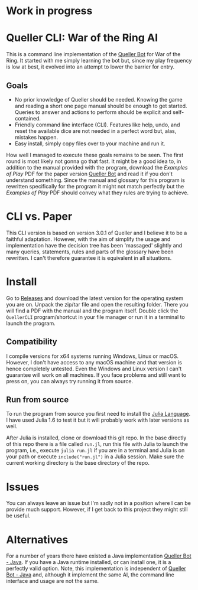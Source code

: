 # Work in progress

# Queller CLI: War of the Ring AI
This is a command line implementation of the [Queller Bot](https://boardgamegeek.com/filepage/141333/queller-bot-war-ring-solo-play) for War of the Ring. It started with me simply learning the bot but, since my play frequency is low at best, it evolved into an attempt to lower the barrier for entry.

## Goals
- No prior knowledge of Queller should be needed. Knowing the game and reading a short one page manual should be enough to get started. Queries to answer and actions to perform should be explicit and self-contained.
- Friendly command line interface (CLI). Features like help, undo, and reset the available dice are not needed in a perfect word but, alas, mistakes happen.
- Easy install, simply copy files over to your machine and run it.

How well I managed to execute these goals remains to be seen. The first round is most likely not gonna go that fast. It might be a good idea to, in addition to the manual provided with the program, download the *Examples of Play* PDF for the paper version [Queller Bot](https://boardgamegeek.com/filepage/141333/queller-bot-war-ring-solo-play) and read it if you don't understand something. Since the manual and glossary for this program is rewritten specifically for the program it might not match perfectly but the *Examples of Play* PDF should convey what they rules are trying to achieve.

# CLI vs. Paper
This CLI version is based on version 3.0.1 of Queller and I believe it to be a faithful adaptation. However, with the aim of simplify the usage and implementation have the decision tree has been 'massaged' slightly and many queries, statements, rules and parts of the glossary have been rewritten. I can't therefore guarantee it is equivalent in all situations.

# Install
Go to [Releases](https://github.com/mvmorin/queller-bot/releases) and download the latest version for the operating system you are on. Unpack the zip/tar file and open the resulting folder. There you will find a PDF with the manual and the program itself. Double click the `QuellerCLI` program/shortcut in your file manager or run it in a terminal to launch the program.

## Compatibility
I compile versions for x64 systems running Windows, Linux or macOS. However, I don't have access to any macOS machine and that version is hence completely untested. Even the Windows and Linux version I can't guarantee will work on all machines. If you face problems and still want to press on, you can always try running it from source.

## Run from source
To run the program from source you first need to install the [Julia Language](https://julialang.org/downloads/). I have used Julia 1.6 to test it but it will probably work with later versions as well.

After Julia is installed, clone or download this git repo. In the base directly of this repo there is a file called `run.jl`, run this file with Julia to launch the program, i.e., execute `julia run.jl` if you are in a terminal and Julia is on your path or execute `include("run.jl")` in a Julia session. Make sure the current working directory is the base directory of the repo.

# Issues
You can always leave an issue but I'm sadly not in a position where I can be
provide much support. However, if I get back to this project they might still be
useful.

# Alternatives
For a number of years there have existed a Java implementation [Queller Bot - Java](https://www.boardgamegeek.com/thread/2070989/play-solo-queller-bot-java-program). If you have a Java runtime installed, or can install one, it is a perfectly valid option. Note, this implementation is independent of [Queller Bot - Java](https://www.boardgamegeek.com/thread/2070989/play-solo-queller-bot-java-program) and, although it implement the same AI, the command line interface and usage are not the same.
